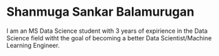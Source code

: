 # Shanmuga Sankar Balamurugan

I am an MS Data Science student with 3 years of expirience in the Data Science field witht the goal of becoming a better Data Scientist/Machine Learning Engineer.

<!---
ShanmugaSankar/ShanmugaSankar is a ✨ special ✨ repository because its `README.md` (this file) appears on your GitHub profile.
You can click the Preview link to take a look at your changes.
--->
